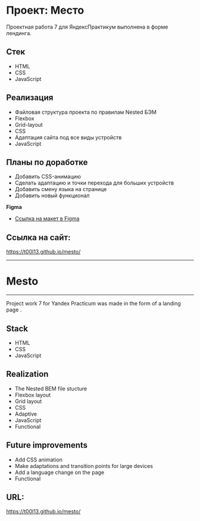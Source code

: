 

# Проект: Место

Проектная работа 7 для ЯндексПрактикум выполнена в форме лендинга.
## Стек
* HTML
* CSS
* JavaScript

## Реализация
* Файловая структура проекта по правилам Nested БЭМ
* Flexbox
* Grid-layout
* CSS
* Адаптация сайта под все виды устройств
* JavaScript

## Планы по доработке
* Добавить CSS-анимацию
* Сделать адаптацию и точки перехода для больших устройств
* Добавить смену языка на странице
* Добавить новый функционал

**Figma**

* [Ссылка на макет в Figma](https://www.figma.com/file/2cn9N9jSkmxD84oJik7xL7/JavaScript.-Sprint-4?node-id=0%3A1)

## Ссылка на сайт:

https://t00l13.github.io/mesto/

---

# Mesto
---

Project work 7 for Yandex Practicum was made in the form of a landing page .

## Stack
* HTML
* CSS
* JavaScript

## Realization
* The Nested BEM file stucture
* Flexbox layout
* Grid layout
* CSS
* Adaptive
* JavaScript
* Functional


## Future improvements
* Add CSS animation
* Make adaptations and transition points for large devices
* Add a language change on the page
* Functional

## URL:
https://t00l13.github.io/mesto/
